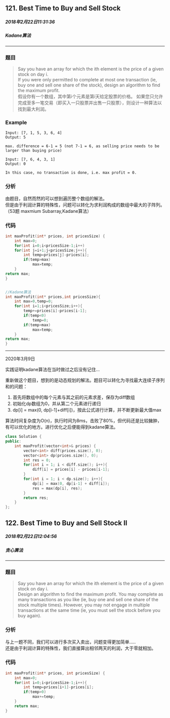 ## 121. Best Time to Buy and Sell Stock
##### 2018年2月22日11:31:36
##### Kadane算法
***
### 题目
>Say you have an array for which the ith element is the price of a given stock on day i.  
If you were only permitted to complete at most one transaction (ie, buy one and sell one share of the stock), design an algorithm to find the maximum profit.   
假设你有一个数组，其中第i个元素是第i天给定股票的价格。 如果您只允许完成至多一笔交易（即买入一只股票并出售一只股票），则设计一种算法以找到最大利润。

### Example
```
Input: [7, 1, 5, 3, 6, 4]
Output: 5

max. difference = 6-1 = 5 (not 7-1 = 6, as selling price needs to be larger than buying price)

Input: [7, 6, 4, 3, 1]
Output: 0

In this case, no transaction is done, i.e. max profit = 0.
```
### 分析
由题目，自然而然的可以想到遍历整个数组的解法。  
但是由于利润计算的特殊性，问题可以转化为求利润构成的数组中最大的子阵列。（53题 maxmium Subarray,Kadane算法）
### 代码
```c
int maxProfit(int* prices, int pricesSize) {
    int max=0;
    for(int i=0;i<pricesSize-1;i++)
    for(int j=i+1;j<pricesSize;j++){
        int temp=prices[j]-prices[i];
        if(temp>max)
            max=temp;
    }
return max;
}


//Kadane算法
int maxProfit(int* prices,int pricesSize){
	int max=0,temp=0;
	for(int i=1;i<pricesSize;i++){
		temp+=prices[i]-prices[i-1];
		if(temp<0)
			temp=0;
		if(temp>max)
			max=temp;
	}
return max;
}
```
***
2020年3月9日

实践证明kadane算法在当时做过之后没有记住...

重新做这个题目，想到的是动态规划的解法。题目可以转化为寻找最大连续子序列和的问题：

1. 首先将数组中的每个元素与其之前的元素求差，保存为diff数组
2. 初始化dp数组为0，并从第二个元素进行递归
3. dp[i] = max(0, dp[i-1]+diff[i])，按此公式进行计算，并不断更新最大值max

算法时间复杂度为O(n)，执行时间为8ms，击败了80%，但代码还是比较臃肿，有可以优化的地方。进行优化之后便能得到kadane算法。

```cpp
class Solution {
public:
    int maxProfit(vector<int>& prices) {
        vector<int> diff(prices.size(), 0);
        vector<int> dp(prices.size(), 0);
        int res = 0;
        for(int i = 1; i < diff.size(); i++){
            diff[i] = prices[i] - prices[i-1];
        }
        for(int i = 1; i < dp.size(); i++){
            dp[i] = max(0, dp[i-1] + diff[i]);
            res = max(dp[i], res);
        }
        return res;
    }
};
```

## 122. Best Time to Buy and Sell Stock II
##### 2018年2月22日12:04:56
##### 贪心算法
***
### 题目
>Say you have an array for which the ith element is the price of a given stock on day i.  
Design an algorithm to find the maximum profit. You may complete as many transactions as you like (ie, buy one and sell one share of the stock multiple times). However, you may not engage in multiple transactions at the same time (ie, you must sell the stock before you buy again).

### 分析
与上一题不同，我们可以进行多次买入卖出，问题变得更加简单.....  
还是由于利润计算的特殊性，我们直接算出相邻两天的利润，大于零就相加。
### 代码
```c
int maxProfit(int* prices, int pricesSize) {
    int max=0;
    for(int i=0;i<pricesSize-1;i++){
        int temp=prices[i+1]-prices[i];
        if(temp>0)
            max+=temp;
    }
    return max;
}
```
